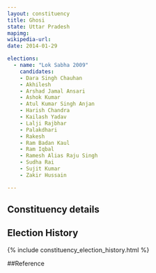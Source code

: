 ```yaml
---
layout: constituency
title: Ghosi
state: Uttar Pradesh
mapimg: 
wikipedia-url: 
date: 2014-01-29

elections: 
  - name: "Lok Sabha 2009"
    candidates: 
    - Dara Singh Chauhan 
    - Akhilesh 
    - Arshad Jamal Ansari 
    - Ashok Kumar 
    - Atul Kumar Singh Anjan 
    - Harish Chandra 
    - Kailash Yadav 
    - Lalji Rajbhar 
    - Palakdhari 
    - Rakesh 
    - Ram Badan Kaul 
    - Ram Iqbal 
    - Ramesh Alias Raju Singh 
    - Sudha Rai 
    - Sujit Kumar 
    - Zakir Hussain 

---
```

## Constituency details


## Election History
{% include constituency_election_history.html %}

##Reference
